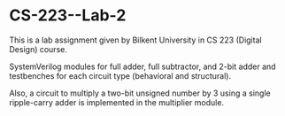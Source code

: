 # CS-223--Lab-2
This is a lab assignment given by Bilkent University in CS 223 (Digital Design) course.

SystemVerilog modules for full adder, full subtractor, and 2-bit adder and testbenches for each circuit type (behavioral and structural).

Also, a circuit to multiply a two-bit unsigned number by 3 using a single ripple-carry adder is implemented in the multiplier module.
